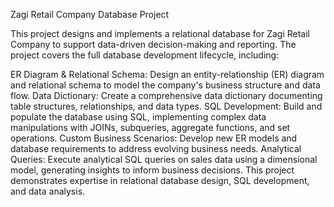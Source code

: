 Zagi Retail Company Database Project

This project designs and implements a relational database for Zagi Retail Company to support data-driven decision-making and reporting. The project covers the full database development lifecycle, including:

ER Diagram & Relational Schema: Design an entity-relationship (ER) diagram and relational schema to model the company's business structure and data flow.
Data Dictionary: Create a comprehensive data dictionary documenting table structures, relationships, and data types.
SQL Development: Build and populate the database using SQL, implementing complex data manipulations with JOINs, subqueries, aggregate functions, and set operations.
Custom Business Scenarios: Develop new ER models and database requirements to address evolving business needs.
Analytical Queries: Execute analytical SQL queries on sales data using a dimensional model, generating insights to inform business decisions.
This project demonstrates expertise in relational database design, SQL development, and data analysis.
